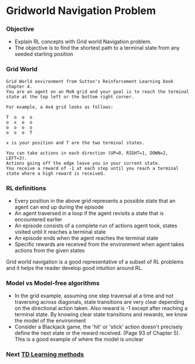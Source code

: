 # Gridworld Navigation Problem


### Objective

*   Explain RL concepts with Grid world Navigation problem.
*   The objective is to find the shortest path to a terminal state from any
    seeded starting position

### Grid World

```
Grid World environment from Sutton's Reinforcement Learning book chapter 4.
You are an agent on an MxN grid and your goal is to reach the terminal state at the top left or the bottom right corner.

For example, a 4x4 grid looks as follows:

T  o  o  o
o  x  o  o
o  o  o  o
o  o  o  T

x is your position and T are the two terminal states.

You can take actions in each direction (UP=0, RIGHT=1, DOWN=2, LEFT=3).
Actions going off the edge leave you in your current state.
You receive a reward of -1 at each step until you reach a terminal state where a high reward is received.
```

### RL definitions

*   Every position in the above grid represents a possible state that an agent
    can end up during the episode
*   An agent traversed in a loop if the agent revisits a state that is
    encountered earlier
*   An episode consists of a complete run of actions agent took, states visited
    until it reaches a terminal state
*   An episode ends when the agent reaches the terminal state
*   Specific rewards are received from the environment when agent takes actions
    from the given states

Grid world navigation is a good representative of a subset of RL problems and it
helps the reader develop good intuition around RL.

### Model vs Model-free algorithms

*   In the grid example, assuming one step traversal at a time and not
    traversing across diagonals, state transitions are very clear depending on
    the directional action taken. Also reward is -1 except after reaching a
    terminal state. By knowing clear state transitions and rewards, we know the
    model of the environment
*   Consider a Blackjack game, the 'hit' or 'stick' action doesn't precisely
    define the next state or the reward received. (Page 93 of Chapter 5). This
    is a good example of where the model is unclear

### Next [TD Learning methods](tdlearning.md)


